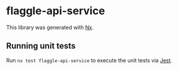 # flaggle-api-service

This library was generated with [Nx](https://nx.dev).

## Running unit tests

Run `nx test flaggle-api-service` to execute the unit tests via [Jest](https://jestjs.io).
